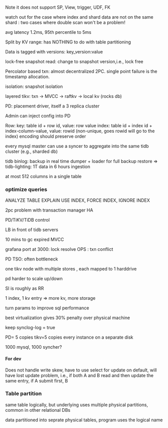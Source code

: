 Note it does not support SP, View, trigger, UDF, FK 

watch out for the case where index and shard data are not on the same shard : two cases where double scan won't be a problem! 

avg latency 1.2ms, 95th percentile to 5ms


Split by KV range: has NOTHING to do with table partitioning

Data is tagged with versions: key_version:value

lock-free snapshot read: change to snapshot version,i.e., lock free

Percolator based txn: almost decentralized 2PC. single point failure is the timestamp allocation. 

isolation: snapshot isolation

layered tikv: txn -> MVCC -> raftkv -> local kv (rocks db)

PD: placement driver, itself a 3 replica cluster

Admin can inject config into PD

Row: key: table id + row id, value: row value
index: table id + index id + index-column-value, value: rowid (non-unique, goes rowid will go to the index)
encoding should preserve order

every mysql master can use a syncer to aggregate into the same tidb cluster (e.g., sharded db)

tidb binlog: backup in real time
dumper + loader for full backup restore => tidb-lighting: 1T data in 6 hours ingestion

at most 512 columns in a single table 

### optimize queries
ANALYZE TABLE
EXPLAIN
USE INDEX, FORCE INDEX, IGNORE INDEX

2pc problem with transaction manager HA

PD/TiKV/TiDB control

LB in front of tidb servers

10 mins to gc expired MVCC

grafana port at 3000: lock resolve OPS : txn conflict

PD TSO: often bottleneck

one tikv node with multiple stores , each mapped to 1 harddrive

pd harder to scale up/down

SI is roughly as RR

1 index, 1 kv entry => more kv, more storage

turn params to improve sql performance

best virtualization gives 30% penalty over physical machine

keep synclog-log = true

PD= 5 copies
tikv=5 copies
every instance on a separate disk

1000 mysql, 1000 syncher?

#### For dev 

Does not handle write skew, have to use select for update
on default, will have lost update problem, i.e., if both A and B read and then update the same entry, if A submit first, B 

### Table partition

same table logically, but underlying uses multiple physical partitions, common in other relational DBs

data partitioned into seprate physical tables, program uses the logical name



